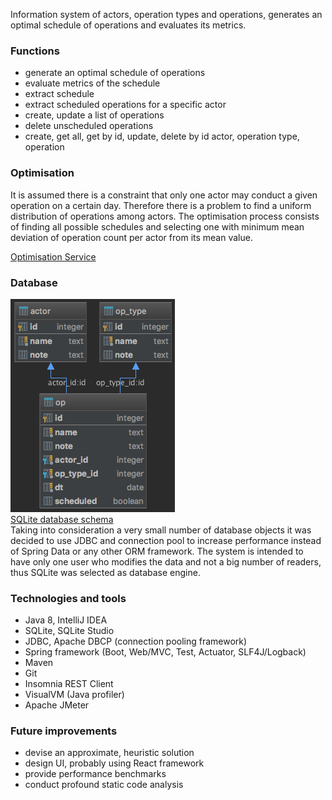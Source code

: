 Information system of actors, operation types and operations,
generates an optimal schedule of operations and evaluates its metrics.

### Functions
* generate an optimal schedule of operations
* evaluate metrics of the schedule
* extract schedule
* extract scheduled operations for a specific actor
* create, update a list of operations
* delete unscheduled operations
* create, get all, get by id, update, delete by id actor, operation type, operation

### Optimisation
It is assumed there is a constraint that only one actor may conduct a 
given operation on a certain day. Therefore there is a problem to find a 
uniform distribution of operations among actors.
The optimisation process consists of finding all possible schedules and 
selecting one with minimum mean deviation of operation count per actor 
from its mean value.

[Optimisation Service](src/main/java/com/sergeykotov/op/service/OptimisationService.java)

### Database
![database diagram](src/main/resources/op-db-diagram.png)  
[SQLite database schema](src/main/resources/schema.sql)  
Taking into consideration a very small number of database objects it was 
decided to use JDBC and connection pool to increase performance instead 
of Spring Data or any other ORM framework.
The system is intended to have only one user who modifies the data and 
not a big number of readers, thus SQLite was selected as database 
engine.

### Technologies and tools
* Java 8, IntelliJ IDEA
* SQLite, SQLite Studio
* JDBC, Apache DBCP (connection pooling framework)
* Spring framework (Boot, Web/MVC, Test, Actuator, SLF4J/Logback)
* Maven
* Git
* Insomnia REST Client
* VisualVM (Java profiler)
* Apache JMeter

### Future improvements
* devise an approximate, heuristic solution
* design UI, probably using React framework
* provide performance benchmarks
* conduct profound static code analysis